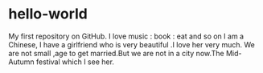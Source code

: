 hello-world
===========

My first repository on GitHub.
I love  music : book : eat and so on
I am  a  Chinese, I  have a  girlfriend who is very beautiful .I love her very much.
   We are not small ,age to get married.But we are not in a city now.The Mid-Autumn festival which I see her.
